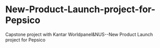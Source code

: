 # New-Product-Launch-project-for-Pepsico
Capstone project with Kantar Worldpanel&amp;NUS--New Product Launch project for Pepsico

